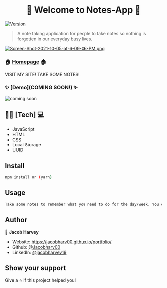 <h1 align="center">👋 Welcome to Notes-App 👋</h1>
<p>
  <a href="https://www.npmjs.com/package/notes-app" target="_blank">
    <img alt="Version" src="https://img.shields.io/npm/v/notes-app.svg">
  </a>
</p>

> A note taking application for people to take notes so nothing is forgotten in our everyday busy lives.

[![Screen-Shot-2021-10-05-at-6-09-06-PM.png](https://i.postimg.cc/G2qRdwD4/Screen-Shot-2021-10-05-at-6-09-06-PM.png)](https://postimg.cc/344VFqnh)

### 🏠 [Homepage](https://harvey-notesapp.netlify.app) 🏠
<p>VISIT MY SITE! TAKE SOME NOTES!</p>

### ✨ [Demo](COMING SOON!) ✨
![coming soon](https://media.giphy.com/media/3o72FkiKGMGauydfyg/giphy.gif)

## 👨‍💻 [Tech] 💻
  <ul>
  <li>JavaScript</li>
  <li>HTML</li>
  <li>CSS</li>
  <li>Local Storage</li>
  <li>UUID</li>
  </ul>

## Install

```sh
npm install or (yarn)
```

## Usage

```sh
Take some notes to remember what you need to do for the day/week. You can edit a particular note, you can sort notes, and you can remove a note if it is no longer needed. Take notes and never forget!
```

## Author

👤 **Jacob Harvey**

* Website: https://jacobharv00.github.io/portfolio/
* Github: [@Jacobharv00](https://github.com/Jacobharv00)
* LinkedIn: [@jacobharvey19](https://linkedin.com/in/jacobharvey19)

## Show your support

Give a ⭐️ if this project helped you!
